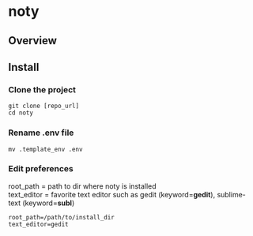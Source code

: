 # noty

## Overview


## Install

### Clone the project
```
git clone [repo_url]
cd noty
```

### Rename .env file
```
mv .template_env .env
```

### Edit preferences
root_path = path to dir where noty is installed  
text_editor = favorite text editor such as gedit (keyword=**gedit**), sublime-text (keyword=**subl**)

```
root_path=/path/to/install_dir
text_editor=gedit
```